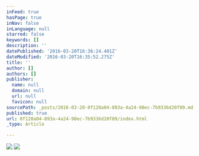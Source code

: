 ```yaml
---
inFeed: true
hasPage: true
inNav: false
inLanguage: null
starred: false
keywords: []
description: ''
datePublished: '2016-03-20T16:36:24.401Z'
dateModified: '2016-03-20T16:35:52.275Z'
title: ''
author: []
authors: []
publisher:
  name: null
  domain: null
  url: null
  favicon: null
sourcePath: _posts/2016-03-20-0f128a04-893a-4a24-90ec-7b9336d20f89.md
published: true
url: 0f128a04-893a-4a24-90ec-7b9336d20f89/index.html
_type: Article

---
```

![](https://the-grid-user-content.s3-us-west-2.amazonaws.com/6f1cf9b2-594f-4141-9a6b-db1f41994309.jpg)
![](https://the-grid-user-content.s3-us-west-2.amazonaws.com/60da0c23-49f5-4edc-bb9d-d14ab4bc6287.jpg)
